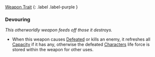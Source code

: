 
[Weapon Trait](Game/Core/Weapon-Traits)
{: .label .label-purple }

### Devouring
*This otherworldly weapon feeds off those it destroys.*
* When this weapon causes [Defeated](Game/Core/Effects#Defeated) or kills an enemy, it refreshes all [Capacity](#Capacity(X,%20Type)) if it has any, otherwise the defeated [Characters](Game/Core/Terminology#Character) life force is stored within the weapon for other uses.

